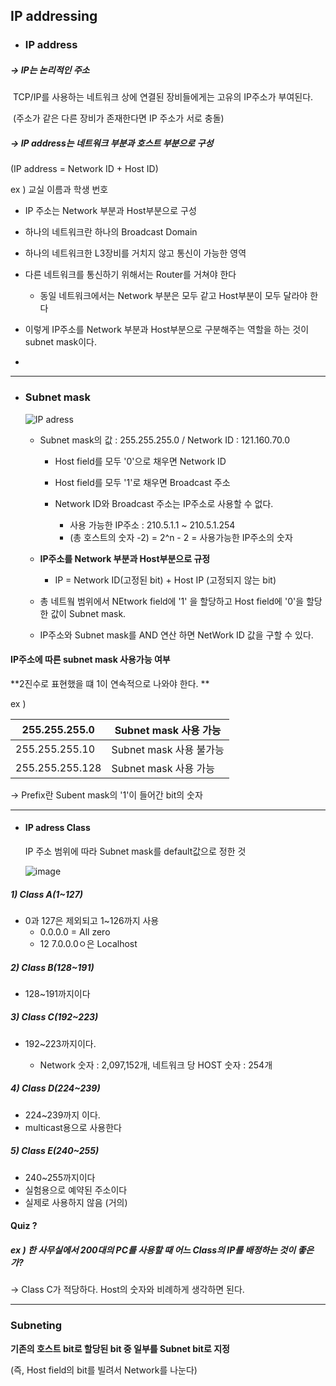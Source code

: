 ## IP addressing

+ ### IP address

##### -> IP는 논리적인 주소

​	TCP/IP를 사용하는 네트워크 상에 연결된 장비들에게는 고유의 IP주소가 부여된다.

​	(주소가 같은 다른 장비가 존재한다면 IP 주소가 서로 충돌)



##### -> IP address는 네트워크 부분과 호스트 부분으로 구성

(IP address = Network ID + Host ID)

ex ) 교실 이름과 학생 번호



+ IP 주소는 Network 부분과 Host부분으로 구성

+ 하나의 네트워크란 하나의 Broadcast Domain
+ 하나의 네트워크한 L3장비를 거치지 않고 통신이 가능한 영역
+ 다른 네트워크를 통신하기 위해서는 Router를 거쳐야 한다
  + 동일 네트워크에서는 Network 부분은 모두 같고 Host부분이 모두 달라야 한다
+ 이렇게 IP주소를 Network 부분과 Host부분으로 구분해주는 역할을 하는 것이 subnet mask이다.
+ 

-------------------------

+ ### Subnet mask

  ![IP adress](https://image2.slideserve.com/3649936/slide1-n.jpg)

  + Subnet mask의 값 : 255.255.255.0 / Network ID : 121.160.70.0

    + Host field를 모두 '0'으로 채우면 Network ID

    + Host field를 모두 '1'로 채우면 Broadcast 주소

    + Network ID와 Broadcast 주소는 IP주소로 사용할 수 없다.

      + 사용 가능한 IP주소 : 210.5.1.1 ~ 210.5.1.254
      + (총 호스트의 숫자 -2) = 2^n - 2 = 사용가능한 IP주소의 숫자

      

  + **IP주소를 Network 부분과 Host부분으로 규정**

    + IP = Network ID(고정된  bit) + Host IP (고정되지 않는 bit)

  + 총 네트웤 범위에서 NEtwork field에 '1' 을 할당하고 Host field에 '0'을 할당한 값이 Subnet mask.

  + IP주소와 Subnet mask를 AND 연산 하면 NetWork ID 값을 구할 수 있다.



#### IP주소에 따른 subnet mask 사용가능 여부

**2진수로 표현했을 떄 1이 연속적으로 나와야 한다.  **

ex )

| 255.255.255.0   | Subnet mask 사용 가능   |
| --------------- | ----------------------- |
| 255.255.255.10  | Subnet mask 사용 불가능 |
| 255.255.255.128 | Subnet mask 사용 가능   |

-> Prefix란 Subent mask의 '1'이 들어간 bit의 숫자

-----------------------

+ #### IP adress Class	

  IP 주소 범위에 따라 Subnet mask를 default값으로 정한 것

  

  ![image](https://i.pinimg.com/564x/fe/da/fe/fedafe4b628664f0d5084260d9c268f5.jpg)



##### 1) Class A(1~127)

 - 0과 127은 제외되고 1~126까지 사용
   	- 0.0.0.0 = All zero
   	- 12 7.0.0.0ㅇ은 Localhost

##### 2) Class B(128~191)

+ 128~191까지이다



##### 3) Class C(192~223)

+ 192~223까지이다.

  + Network 숫자 : 2,097,152개, 네트워크 당 HOST 숫자 : 254개

  

##### 4) Class D(224~239)

+ 224~239까지 이다.
+ multicast용으로 사용한다



##### 5) Class E(240~255)

+ 240~255까지이다
+ 실험용으로 예약된 주소이다
+ 실제로 사용하지 않음 (거의)



#### Quiz ?

##### ex ) 한 사무실에서 200대의 PC를 사용할 때 어느 Class의 IP를 배정하는 것이 좋은가?

-> Class C가 적당하다. Host의 숫자와 비례하게 생각하면 된다.



-------------

### Subneting

**기존의 호스트 bit로 할당된 bit 중 일부를 Subnet bit로 지정**

(즉, Host field의 bit를 빌려서 Network를 나눈다)

